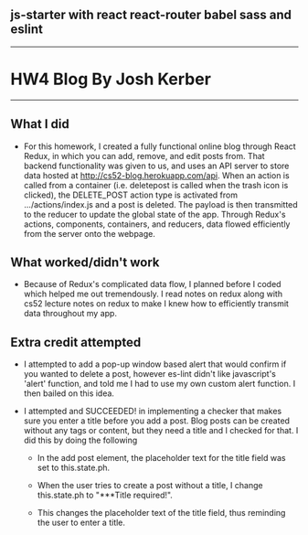 ## js-starter with react react-router babel sass and eslint
____
# HW4 Blog By Josh Kerber
____

## What I did

  * For this homework, I created a fully functional online blog through React Redux, in which you can add, remove, and edit posts from. That backend functionality was given to us, and uses an API server to store data hosted at http://cs52-blog.herokuapp.com/api. When an action is called from a container (i.e. deletepost is called when the trash icon is clicked), the DELETE_POST action type is activated from .../actions/index.js and a post is deleted. The payload is then transmitted to the reducer to update the global state of the app. Through Redux's actions, components, containers, and reducers, data flowed efficiently from the server onto the webpage.

## What worked/didn't work

  * Because of Redux's complicated data flow, I planned before I coded which helped me out tremendously. I read notes on redux along with cs52 lecture notes on redux to make I knew how to efficiently transmit data throughout my app.

## Extra credit attempted

  * I attempted to add a pop-up window based alert that would confirm if you wanted to delete a post, however es-lint didn't like javascript's 'alert' function, and told me I had to use my own custom alert function. I then bailed on this idea.

  * I attempted and SUCCEEDED! in implementing a checker that makes sure you enter a title before you add a post. Blog posts can be created without any tags or content, but they need a title and I checked for that. I did this by doing the following

    * In the add post element, the placeholder text for the title field was set to this.state.ph.

    * When the user tries to create a post without a title, I change this.state.ph to "\***Title required!".

    * This changes the placeholder text of the title field, thus reminding the user to enter a title.
